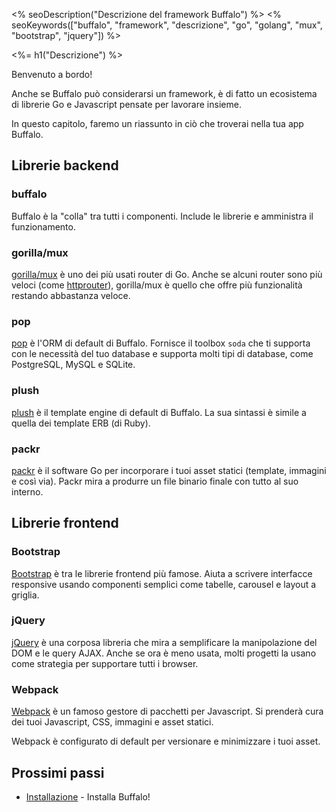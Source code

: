 <% seoDescription("Descrizione del framework Buffalo") %>
<% seoKeywords(["buffalo", "framework", "descrizione", "go", "golang", "mux", "bootstrap", "jquery"]) %>

<%= h1("Descrizione") %>

Benvenuto a bordo!

Anche se Buffalo può considerarsi un framework, è di fatto un ecosistema di librerie Go e Javascript pensate per lavorare insieme.

In questo capitolo, faremo un riassunto in ciò che troverai nella tua app Buffalo.

## Librerie backend

### buffalo

Buffalo è la "colla" tra tutti i componenti. Include le librerie e amministra il funzionamento.

### gorilla/mux

[gorilla/mux](http://www.gorillatoolkit.org/pkg/mux) è uno dei più usati router di Go. Anche se alcuni router sono più veloci (come [httprouter](https://github.com/julienschmidt/httprouter)), gorilla/mux è quello che offre più funzionalità restando abbastanza veloce.

### pop

[pop](https://github.com/gobuffalo/pop) è l'ORM di default di Buffalo. Fornisce il toolbox `soda` che ti supporta con le necessità del tuo database e supporta molti tipi di database, come PostgreSQL, MySQL e SQLite.

### plush

[plush](https://github.com/gobuffalo/plush) è il template engine di default di Buffalo. La sua sintassi è simile a quella dei template ERB (di Ruby).

### packr

[packr](https://github.com/gobuffalo/packr) è il software Go per incorporare i tuoi asset statici (template, immagini e così via). Packr mira a produrre un file binario finale con tutto al suo interno.

## Librerie frontend

### Bootstrap

[Bootstrap](https://getbootstrap.com/) è tra le librerie frontend più famose. Aiuta a scrivere interfacce responsive usando componenti semplici come tabelle, carousel e layout a griglia.

### jQuery

[jQuery](https://jquery.com/) è una corposa libreria che mira a semplificare la manipolazione del DOM e le query AJAX. Anche se ora è meno usata, molti progetti la usano come strategia per supportare tutti i browser.

### Webpack

[Webpack](https://webpack.js.org/) è un famoso gestore di pacchetti per Javascript. Si prenderà cura dei tuoi Javascript, CSS, immagini e asset statici.

Webpack è configurato di default per versionare e minimizzare i tuoi asset.

## Prossimi passi

* [Installazione](/it/docs/getting-started/installation) - Installa Buffalo!
